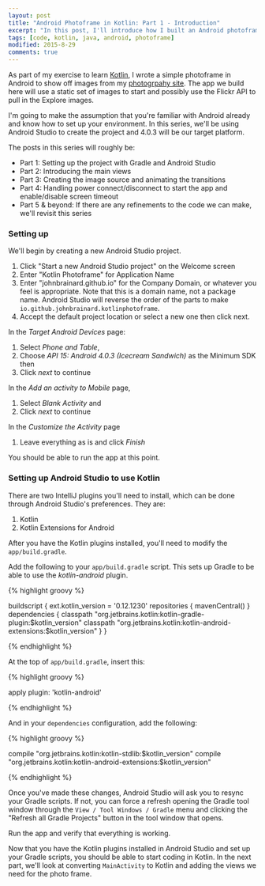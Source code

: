 ```yaml
---
layout: post
title: "Android Photoframe in Kotlin: Part 1 - Introduction"
excerpt: "In this post, I'll introduce how I built an Android photoframe app to learn Kotlin."
tags: [code, kotlin, java, android, photoframe]
modified: 2015-8-29
comments: true
---
```


As part of my exercise to learn [Kotlin](http://kotlinlang.org/), I wrote a simple photoframe in Android to show off images from my [photogrpahy site](http://brainardphotography.com). The app we build here will use a static set of images to start and possibly use the Flickr API to pull in the Explore images.

I'm going to make the assumption that you're familiar with Android already and know how to set up your environment. In this series, we'll be using Android Studio to create the project and 4.0.3 will be our target platform.

The posts in this series will roughly be:

* Part 1: Setting up the project with Gradle and Android Studio
* Part 2: Introducing the main views
* Part 3: Creating the image source and animating the transitions
* Part 4: Handling power connect/disconnect to start the app and enable/disable screen timeout
* Part 5 & beyond: If there are any refinements to the code we can make, we'll revisit this series

### Setting up

We'll begin by creating a new Android Studio project.

1. Click "Start a new Android Studio project" on the Welcome screen
2. Enter "Kotlin Photoframe" for Application Name
3. Enter "johnbrainard.github.io" for the Company Domain, or whatever you feel is appropriate. Note that this is a domain name, not a package name. Android Studio will reverse the order of the parts to make `io.github.johnbrainard.kotlinphotoframe`.
4. Accept the default project location or select a new one then click next.

In the *Target Android Devices* page:

1. Select *Phone and Table*,
2. Choose *API 15: Android 4.0.3 (Icecream Sandwich)* as the Minimum SDK then
3. Click *next* to continue

In the *Add an activity to Mobile* page,

1. Select *Blank Activity* and
2. Click *next* to continue

In the *Customize the Activity* page

1. Leave everything as is and click *Finish*

You should be able to run the app at this point.

### Setting up Android Studio to use Kotlin

There are two IntelliJ plugins you'll need to install, which can be done through Android Studio's preferences. They are:

1. Kotlin
2. Kotlin Extensions for Android

After you have the Kotlin plugins installed, you'll need to modify the `app/build.gradle`.

Add the following to your `app/build.gradle` script. This sets up Gradle to be able to use the *kotlin-android* plugin.

{% highlight groovy %}

buildscript {
	ext.kotlin_version = '0.12.1230'
	repositories {
		mavenCentral()
	}
	dependencies {
		classpath "org.jetbrains.kotlin:kotlin-gradle-plugin:$kotlin_version"
		classpath "org.jetbrains.kotlin:kotlin-android-extensions:$kotlin_version"
	}
}

{% endhighlight %}

At the top of `app/build.gradle`, insert this:

{% highlight groovy %}

apply plugin: 'kotlin-android'

{% endhighlight %}

And in your `dependencies` configuration, add the following:

{% highlight groovy %}

compile "org.jetbrains.kotlin:kotlin-stdlib:$kotlin_version"
compile "org.jetbrains.kotlin:kotlin-android-extensions:$kotlin_version"

{% endhighlight %}

Once you've made these changes, Android Studio will ask you to resync your Gradle scripts. If not, you can force a refresh opening the Gradle tool window through the `View / Tool Windows / Gradle` menu and clicking the "Refresh all Gradle Projects" button in the tool window that opens.

Run the app and verify that everything is working.

Now that you have the Kotlin plugins installed in Android Studio and set up your Gradle scripts, you should be able to start coding in Kotlin. In the next part, we'll look at converting `MainActivity` to Kotlin and adding the views we need for the photo frame.
